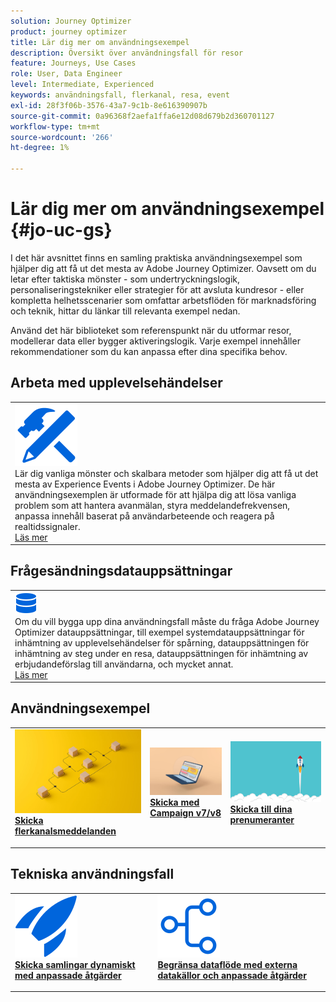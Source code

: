```yaml
---
solution: Journey Optimizer
product: journey optimizer
title: Lär dig mer om användningsexempel
description: Översikt över användningsfall för resor
feature: Journeys, Use Cases
role: User, Data Engineer
level: Intermediate, Experienced
keywords: användningsfall, flerkanal, resa, event
exl-id: 28f3f06b-3576-43a7-9c1b-8e616390907b
source-git-commit: 0a96368f2aefa1ffa6e12d08d679b2d360701127
workflow-type: tm+mt
source-wordcount: '266'
ht-degree: 1%

---
```


# Lär dig mer om användningsexempel {#jo-uc-gs}

I det här avsnittet finns en samling praktiska användningsexempel som hjälper dig att få ut det mesta av Adobe Journey Optimizer. Oavsett om du letar efter taktiska mönster - som undertryckningslogik, personaliseringstekniker eller strategier för att avsluta kundresor - eller kompletta helhetsscenarier som omfattar arbetsflöden för marknadsföring och teknik, hittar du länkar till relevanta exempel nedan.

Använd det här biblioteket som referenspunkt när du utformar resor, modellerar data eller bygger aktiveringslogik. Varje exempel innehåller rekommendationer som du kan anpassa efter dina specifika behov.


## Arbeta med upplevelsehändelser

<table style="table-layout:fixed">
<tr style="border: 0;">
  <td>
    <div>
    <a href="exp-event-lookup.md">
    <img alt="upplevelsehändelser söka efter bästa praxis" src="../assets/do-not-localize/icon-configure.svg" /></a> 
    <br>Lär dig vanliga mönster och skalbara metoder som hjälper dig att få ut det mesta av Experience Events i Adobe Journey Optimizer. De här användningsexemplen är utformade för att hjälpa dig att lösa vanliga problem som att hantera avanmälan, styra meddelandefrekvensen, anpassa innehåll baserat på användarbeteende och reagera på realtidssignaler.
    </div>
      <div>
     <a href="exp-event-lookup.md">Läs mer</a></div>
    </div>
  </td>
</tr>
</table>


## Frågesändningsdatauppsättningar

<table style="table-layout:fixed">
<tr style="border: 0;">
  <td>
    <div>
    <a href="../data/datasets-query-examples.md">
    <img alt="frågeexempel" src="../assets/do-not-localize/icon-data.svg"/></a> 
    <br>Om du vill bygga upp dina användningsfall måste du fråga Adobe Journey Optimizer datauppsättningar, till exempel systemdatauppsättningar för inhämtning av upplevelsehändelser för spårning, datauppsättningen för inhämtning av steg under en resa, datauppsättningen för inhämtning av erbjudandeförslag till användarna, och mycket annat.
    </div>
      <div>
     <a href="../data/datasets-query-examples.md">Läs mer</a></div>
    </div>
  </td>
</tr>
</table>

## Användningsexempel

<table style="table-layout:fixed"><tr style="border: 0;">
<td>
<a href="../building-journeys/journeys-uc.md">
<img alt="Skicka flerkanalsmeddelanden" src="../assets/do-not-localize/start-journey.jpeg">
</a>
<div>
<a href="../building-journeys/journeys-uc.md"><strong>Skicka flerkanalsmeddelanden</strong></a>
</div>
<p>
</td>
<td>
<a href="ajo-ac.md">
<img alt="Skicka ett meddelande med Campaign" src="../assets/do-not-localize/start-interface.jpeg">
</a>
<div><a href="ajo-ac.md"><strong>Skicka med Campaign v7/v8</strong>
</div>
<p>
</td>
<td>
<a href="message-to-subscribers-uc.md">
<img alt="Skicka ett meddelande till prenumeranter" src="../assets/do-not-localize/start-quick.png">
</a>
<div>
<a href="message-to-subscribers-uc.md"><strong>Skicka till dina prenumeranter</strong></a>
</div>
<p></td>
</tr></table>

## Tekniska användningsfall

<table style="table-layout:fixed"><tr style="border: 0;">
<td>
<a href="collections.md">
<img alt="Skicka samlingar dynamiskt med anpassade åtgärder" src="../assets/do-not-localize/icon-quick-start.svg">
</a>
<div>
<a href="collections.md"><strong>Skicka samlingar dynamiskt med anpassade åtgärder</strong></a>
</div>
<p>
</td>
<td>
<a href="limit-throughput.md">
<img alt="Begränsa genomströmning med externa datakällor och anpassade åtgärder" src="../assets/do-not-localize/icon-first-journey.svg">
</a>
<div><a href="limit-throughput.md"><strong>Begränsa dataflöde med externa datakällor och anpassade åtgärder</strong>
</div>
<p>
</td>
</tr></table>
